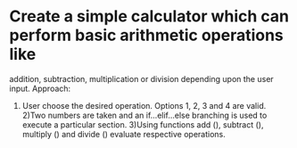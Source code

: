 # Create a simple calculator which can perform basic arithmetic operations like
addition, subtraction, multiplication or division depending upon the user input.
Approach:
1) User choose the desired operation. Options 1, 2, 3 and 4 are valid.
2)Two numbers are taken and an if…elif…else branching is used to execute a
particular section.
3)Using functions add (), subtract (), multiply () and divide () evaluate
respective operations.
